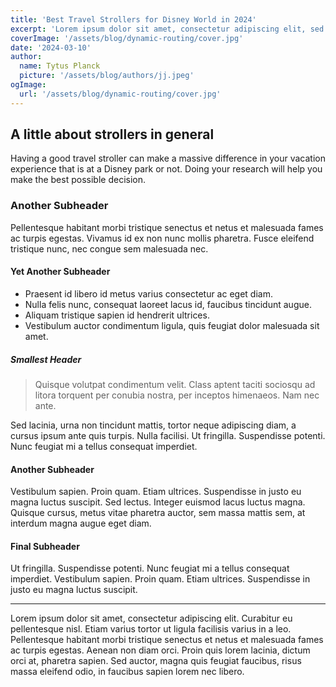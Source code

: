```yaml
---
title: 'Best Travel Strollers for Disney World in 2024'
excerpt: 'Lorem ipsum dolor sit amet, consectetur adipiscing elit, sed do eiusmod tempor incididunt ut labore et dolore magna aliqua. Praesent elementum facilisis leo vel fringilla est ullamcorper eget. At imperdiet dui accumsan sit amet nulla facilities morbi tempus.'
coverImage: '/assets/blog/dynamic-routing/cover.jpg'
date: '2024-03-10'
author:
  name: Tytus Planck
  picture: '/assets/blog/authors/jj.jpeg'
ogImage:
  url: '/assets/blog/dynamic-routing/cover.jpg'
---
```


## A little about strollers in general

Having a good travel stroller can make a massive difference in your vacation experience that is at a Disney park or not. Doing your research will help you make the best possible decision.

### Another Subheader

Pellentesque habitant morbi tristique senectus et netus et malesuada fames ac turpis egestas. Vivamus id ex non nunc mollis pharetra. Fusce eleifend tristique nunc, nec congue sem malesuada nec.

#### Yet Another Subheader

- Praesent id libero id metus varius consectetur ac eget diam.
- Nulla felis nunc, consequat laoreet lacus id, faucibus tincidunt augue.
- Aliquam tristique sapien id hendrerit ultrices.
- Vestibulum auctor condimentum ligula, quis feugiat dolor malesuada sit amet.

##### Smallest Header

> Quisque volutpat condimentum velit. Class aptent taciti sociosqu ad litora torquent per conubia nostra, per inceptos himenaeos. Nam nec ante.

Sed lacinia, urna non tincidunt mattis, tortor neque adipiscing diam, a cursus ipsum ante quis turpis. Nulla facilisi. Ut fringilla. Suspendisse potenti. Nunc feugiat mi a tellus consequat imperdiet.

#### Another Subheader

Vestibulum sapien. Proin quam. Etiam ultrices. Suspendisse in justo eu magna luctus suscipit. Sed lectus. Integer euismod lacus luctus magna. Quisque cursus, metus vitae pharetra auctor, sem massa mattis sem, at interdum magna augue eget diam.

#### Final Subheader

Ut fringilla. Suspendisse potenti. Nunc feugiat mi a tellus consequat imperdiet. Vestibulum sapien. Proin quam. Etiam ultrices. Suspendisse in justo eu magna luctus suscipit.

---

Lorem ipsum dolor sit amet, consectetur adipiscing elit. Curabitur eu pellentesque nisl. Etiam varius tortor ut ligula facilisis varius in a leo. Pellentesque habitant morbi tristique senectus et netus et malesuada fames ac turpis egestas. Aenean non diam orci. Proin quis lorem lacinia, dictum orci at, pharetra sapien. Sed auctor, magna quis feugiat faucibus, risus massa eleifend odio, in faucibus sapien lorem nec libero.
